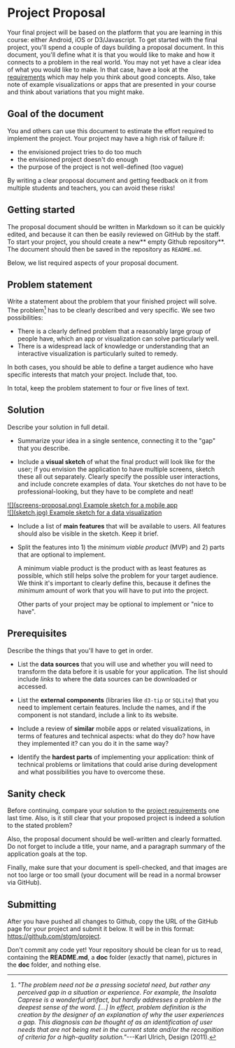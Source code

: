 # Project Proposal

Your final project will be based on the platform that you are learning in this course: either Android, iOS or D3/Javascript. To get started with the final project, you'll spend a couple of days building a proposal document. In this document, you'll define what it is that you would like to make and how it connects to a problem in the real world. You may not yet have a clear idea of what you would like to make. In that case, have a look at the [requirements](/project/requirements) which may help you think about good concepts. Also, take note of example visualizations or apps that are presented in your course and think about variations that you might make.


## Goal of the document

You and others can use this document to estimate the effort required to implement the project. Your project may have a high risk of failure if:

- the envisioned project tries to do too much
- the envisioned project doesn't do enough
- the purpose of the project is not well-defined (too vague)

By writing a clear proposal document and getting feedback on it from multiple students and teachers, you can avoid these risks!


## Getting started

The proposal document should be written in Markdown so it can be quickly edited, and because it can then be easily reviewed on GitHub by the staff. To start your project, you should create a new** empty Github repository**. The document should then be saved in the repository as `README.md`.

Below, we list required aspects of your proposal document.


## Problem statement

Write a statement about the problem that your finished project will solve. The problem[^1] has to be clearly described and very specific. We see two possibilities:

- There is a clearly defined problem that a reasonably large group of people have, which an app or visualization can solve particularly well.
- There is a widespread lack of knowledge or understanding that an interactive visualization is particularly suited to remedy.

In both cases, you should be able to define a target audience who have specific interests that match your project. Include that, too.

In total, keep the problem statement to four or five lines of text.


## Solution

Describe your solution in full detail.

- Summarize your idea in a single sentence, connecting it to the "gap" that you describe.

- Include a **visual sketch** of what the final product will look like for the user; if you envision the application to have multiple screens, sketch these all out separately. Clearly specify the possible user interactions, and include concrete examples of data. Your sketches do not have to be professional-looking, but they have to be complete and neat!

<div class="row">
<div class="col-xs-6 col-md-3">
<a href="/course/80%20Project/10%20Proposal/screens-proposal.png" class="thumbnail">
![](screens-proposal.png)
Example sketch for a mobile app
</a>
</div>
<div class="col-xs-6 col-md-3">
<a href="/course/80%20Project/10%20Proposal/sketch.jpg" class="thumbnail">
![](sketch.jpg)
Example sketch for a data visualization
</a>
</div>
</div>

- Include a list of **main features** that will be available to users. All features should also be visible in the sketch. Keep it brief.

- Split the features into 1) the *minimum viable product* (MVP) and 2) parts that are optional to implement.

    A minimum viable product is the product with as least features as possible, which still helps solve the problem for your target audience. We think it's important to clearly define this, because it defines the *minimum* amount of work that you will have to put into the project.
    
    Other parts of your project may be optional to implement or "nice to have".

## Prerequisites

Describe the things that you'll have to get in order.

- List the **data sources** that you will use and whether you will need to transform the data before it is usable for your application. The list should include *links* to where the data sources can be downloaded or accessed.

- List the **external components** (libraries like `d3-tip` or `SQLite`) that you need to implement certain features. Include the names, and if the component is not standard, include a link to its website.

- Include a review of **similar** mobile apps or related visualizations, in terms of features and technical aspects: what do they do? how have they implemented it? can you do it in the same way?

- Identify the **hardest parts** of implementing your application: think of technical problems or limitations that could arise during development and what possibilities you have to overcome these.

## Sanity check

Before continuing, compare your solution to the [project requirements](/project/requirements) one last time. Also, is it still clear that your proposed project is indeed a solution to the stated problem?

Also, the proposal document should be well-written and clearly formatted. Do not forget to include a
title, your name, and a paragraph summary of the application goals at the top.

Finally, make sure that your document is spell-checked, and that images are not too large or too small (your document will be read in a normal browser via GitHub).

## Submitting

After you have pushed all changes to Github, copy the URL of the GitHub page for your project and submit it below. It will be in this format: <https://github.com/stgm/project>.

Don't commit any code yet! Your repository should be clean for us to read, containing the **README.md**, a **doc** folder (exactly that name), pictures in the **doc** folder, and nothing else.

[^1]: *"The problem need not be a pressing societal need, but rather any perceived gap in a situation or experience. For example, the Insalata Caprese is a wonderful artifact, but hardly addresses a problem in the deepest sense of the word. [...] In effect, problem definition is the creation by the designer of an explanation of why the user experiences a gap. This diagnosis can be thought of as an identification of user needs that are not being met in the current state and/or the recognition of criteria for a high-quality solution."*---Karl Ulrich, Design (2011).
